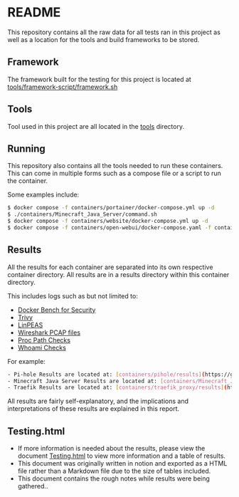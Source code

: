 # README

This repository contains all the raw data for all tests ran in this project as well as a location for the tools and build frameworks to be stored.

## Framework

The framework built for the testing for this project is located at [tools/framework-script/framework.sh](https://github.com/Sm4all/SP-raw-data/blob/master/tools/framework-script/framework.sh)

## Tools

Tool used in this project are all located in the [tools](https://github.com/Sm4all/SP-raw-data/tree/master/tools) directory.

## Running

This repository also contains all the tools needed to run these containers. This can come in multiple forms such as a compose file or a script to run the container.

Some examples include:

```bash
$ docker compose -f containers/portainer/docker-compose.yml up -d
$ ./containers/Minecraft_Java_Server/command.sh
$ docker compose -f containers/website/docker-compose.yml up -d
$ docker compose -f containers/open-webui/docker-compose.yaml -f containers/open-webui/docker-compose.gpu.yaml -f containers/open-webui/docker-compose.api.yaml up -d --build
```

## Results

All the results for each container are separated into its own respective container directory. All results are in a results directory within this container directory.

This includes logs such as but not limited to:

- [Docker Bench for Security](https://github.com/Sm4all/SP-raw-data/blob/master/containers/Minecraft_Java_Server/results/DBfS_results.log)
- [Trivy](https://github.com/Sm4all/SP-raw-data/blob/master/containers/Minecraft_Java_Server/results/trivy_results.log)
- [LinPEAS](https://github.com/Sm4all/SP-raw-data/blob/master/containers/Minecraft_Java_Server/results/linpeas.log)
- [Wireshark PCAP files](https://github.com/Sm4all/SP-raw-data/blob/master/containers/Minecraft_Java_Server/results/tcpdump_capture.pcap)
- [Proc Path Checks](https://github.com/Sm4all/SP-raw-data/blob/master/containers/Minecraft_Java_Server/results/proc_mountable.log)
- [Whoami Checks](https://github.com/Sm4all/SP-raw-data/blob/master/containers/Minecraft_Java_Server/results/whoami.log)

For example:

```bash
- Pi-hole Results are located at: [containers/pihole/results](https://github.com/Sm4all/SP-raw-data/tree/master/containers/pihole/results)
- Minecraft Java Server Results are located at: [containers/Minecraft_Java_Server/results](https://github.com/Sm4all/SP-raw-data/tree/master/containers/Minecraft_Java_Server/results)
- Traefik Results are located at: [containers/traefik_proxy/results](https://github.com/Sm4all/SP-raw-data/tree/master/containers/traefik_proxy/results)
```

All results are fairly self-explanatory, and the implications and interpretations of these results are explained in this report.

## Testing.html

- If more information is needed about the results, please view the document [Testing.html](https://github.com/Sm4all/SP-raw-data/blob/master/Testing.html) to view more information and a table of results.
- This document was originally written in notion and exported as a HTML file rather than a Markdown file due to the size of tables included.
- This document contains the rough notes while results were being gathered..